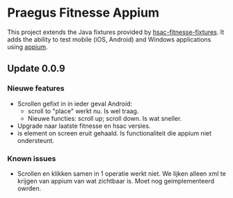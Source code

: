 # Praegus Fitnesse Appium

This project extends the Java fixtures provided by [hsac-fitnesse-fixtures](https://github.com/fhoeben/hsac-fitnesse-fixtures).
It adds the ability to test mobile (iOS, Android) and Windows applications using [appium](http://appium.io).

## Update 0.0.9

### Nieuwe features
- Scrollen gefixt in in ieder geval Android:
  - scroll to "place" werkt nu. Is wel traag. 
  - Nieuwe functies: scroll up; scroll down. Is wat sneller.
- Upgrade naar laatste fitnesse en hsac versies. 
- is element on screen eruit gehaald. Is functionaliteit die appium niet ondersteunt. 
 
### Known issues
- Scrollen en klikken samen in 1 operatie werkt niet. We lijken alleen xml te krijgen van appium van wat zichtbaar is. Moet nog geimplementeerd owrden.  
